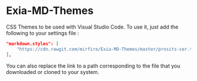 # Exia-MD-Themes

CSS Themes to be used with Visual Studio Code. To use it, just add the following to your settings file :

```json
"markdown.styles": [
    "https://cdn.rawgit.com/mirfire/Exia-MD-Themes/master/prosits-cer.theme.css"
],
```

You can also replace the link to a path corresponding to the file that you downloaded or cloned to your system.
